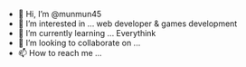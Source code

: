 - 👋 Hi, I’m @munmun45
- 👀 I’m interested in ... web developer & games development
- 🌱 I’m currently learning ... Everythink
- 💞️ I’m looking to collaborate on ... 
- 📫 How to reach me ...

<!---
munmun45/munmun45 is a ✨ special ✨ repository because its `README.md` (this file) appears on your GitHub profile.
You can click the Preview link to take a look at your changes.
--->
